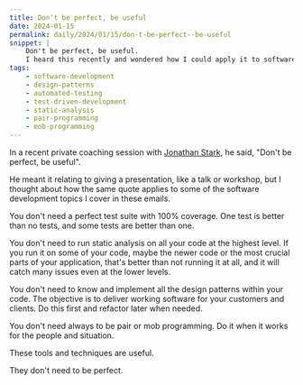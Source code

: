 ```yaml
---
title: Don't be perfect, be useful
date: 2024-01-15
permalink: daily/2024/01/15/don-t-be-perfect--be-useful
snippet: |
    Don't be perfect, be useful.
    I heard this recently and wondered how I could apply it to software development.
tags:
    - software-development
    - design-patterns
    - automated-testing
    - test-driven-development
    - static-analysis
    - pair-programming
    - mob-programming
---
```


In a recent private coaching session with [Jonathan Stark](https://jonathanstark.com), he said, "Don't be perfect, be useful".

He meant it relating to giving a presentation, like a talk or workshop, but I thought about how the same quote applies to some of the software development topics I cover in these emails.

You don't need a perfect test suite with 100% coverage. One test is better than no tests, and some tests are better than one.

You don't need to run static analysis on all your code at the highest level. If you run it on some of your code, maybe the newer code or the most crucial parts of your application, that's better than not running it at all, and it will catch many issues even at the lower levels.

You don't need to know and implement all the design patterns within your code. The objective is to deliver working software for your customers and clients. Do this first and refactor later when needed.

You don't need always to be pair or mob programming. Do it when it works for the people and situation.

These tools and techniques are useful.

They don't need to be perfect.
